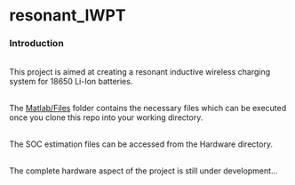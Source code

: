 # resonant_IWPT
<h3>Introduction</h3>
<br>This project is aimed at creating a resonant inductive wireless charging system for 18650 Li-Ion batteries.

<br>The [Matlab/Files](https://github.com/SIDDHARTH-S-001/resonant_IWPT/tree/main/Matlab/Files) folder contains the necessary files which can be executed once you clone this repo into your working directory.

<br>The SOC estimation files can be accessed from the Hardware directory.

<br>The complete hardware aspect of the project is still under development...
